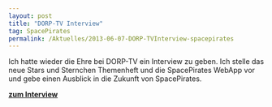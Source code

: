 ```yaml
---
layout: post
title: "DORP-TV Interview"
tag: SpacePirates
permalink: /Aktuelles/2013-06-07-DORP-TVInterview-spacepirates
---
```


Ich hatte wieder die Ehre bei DORP-TV ein Interview zu geben. Ich stelle das neue Stars und Sternchen Themenheft und die SpacePirates WebApp vor und gebe einen Ausblick in die Zukunft von SpacePirates.

**[zum Interview](http://www.die-dorp.de/.php/dorp-tv/1771-rpc-2013-jc-games)**
